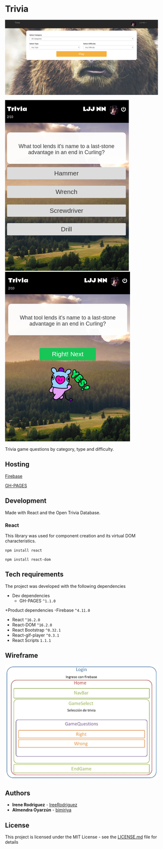 # Trivia

![sample](sample.png)

![sample](sample2.png) ![sample](sample3.png)

Trivia game questions by category, type and difficulty.

## Hosting

[Firebase](https://react-trivia.firebaseapp.com/)

[GH-PAGES](https://bimiriya.github.io/react-trivia/)

## Development

Made with React and the Open Trivia Database.

### React

This library was used for component creation and its virtual DOM characteristics.

```
npm install react
```
```
npm install react-dom
```

## Tech requirements

The project was developed with the following dependencies
+ Dev dependencies
   - GH-PAGES `^1.1.0`

+Product dependencies
   -Firebase `^4.11.0`
   - React `^16.2.0`
   - React-DOM `^16.2.0`
   - React Bootstrap `^0.32.1`
   - React-gif-player `^0.3.1`
   - React Scripts `1.1.1`

## Wireframe

![wireframe](Presentation1.jpg)

## Authors

* **Irene Rodriguez** - [IreeRodriguez](https://github.com/IreeRodriguez)
* **Almendra Oyarzún** - [bimiriya](https://github.com/bimiriya)


## License

This project is licensed under the MIT License - see the [LICENSE.md](LICENSE.md) file for details
